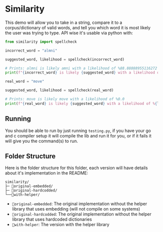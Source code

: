 # Similarity

This demo will allow you to take in a string, compare it to a corpus/dictionary of valid words, and tell you which word it is most likely the user was trying to type. API wise it's usable via python with:

```python
from similarity import spellcheck

incorrect_word = "almni"

suggested_word, likelihood = spellcheck(incorrect_word)

# Prints: almni is likely amni with a likelihood of %88.88888955116272
print(f"{incorrect_word} is likely {suggested_word} with a likelihood of %{likelihood}")

real_word = "move"

suggested_word, likelihood = spellcheck(real_word)

# Prints: move is likely move with a likelihood of %0.0
print(f"{real_word} is likely {suggested_word} with a likelihood of %{likelihood}")
```

## Running

You should be able to run by just running `testing.py`, if you have your go and c compiler setup it will compile the lib and run it for you, or if it fails it will give you the command(s) to run.

## Folder Structure

Here is the folder structure for this folder, each version will have details about it's implementation in the README:

```
similarity/
├─ 📂original-embedded/
├─ 📂original-hardcodded/
└──📂with-helper/
```

- `📂original-embedded`: The original implementation without the helper library that uses embedding (will not compile on some systems)
- `📂original-hardcodded`: The original implementation without the helper library that uses hardcoded dictionaries
- `📂with-helper`: The version with the helper library


